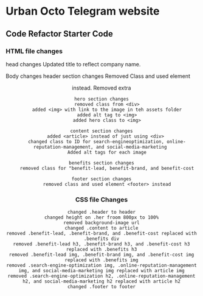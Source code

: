 # Urban Octo Telegram website 
## Code Refactor Starter Code
### HTML file changes
head changes
    Updated title to reflect company name.

Body changes
    header section changes
        Removed Class and used element <header> instead.
        Removed extra </div> 

    hero section changes
        removed class from <div>
        added <img> with link to the image in teh assets folder
        added alt tag to <img>
        added hero class to <img>

    content section changes
        added <article> instead of just using <div> 
        changed class to ID for search-engineoptimization, online-reputation-management, and social-media-marketing 
        Added alt tags for each image

    benefits section changes
        removed class for "benefit-lead, benefit-brand, and benefit-cost

    footer section changes
        removed class and used element <footer> instead

### CSS file Changes
    changed .header to header
    changed height on .her froom 800px to 100%
    removed background-image url
    changed .content to article
    removed .benefit-lead, .benefit-brand, and .benefit-cost replaced with .benefits div
    removed .benefit-lead h3, .benefit-brand h3, and .benefit-cost h3 replaced with .benefits h3
    removed .benefit-lead img, .benefit-brand img, and .benefit-cost img replaced with .benefits img
    removed .search-engine-optimization img, .online-reputation-management img, and social-media-marketing img replaced with article img
    removed .search-engine-optimization h2, .online-reputation-management h2, and social-media-marketing h2 replaced with article h2
    changed .footer to footer

